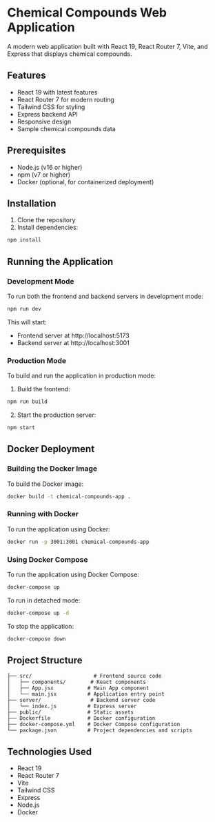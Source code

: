 # Chemical Compounds Web Application

A modern web application built with React 19, React Router 7, Vite, and Express that displays chemical compounds.

## Features

- React 19 with latest features
- React Router 7 for modern routing
- Tailwind CSS for styling
- Express backend API
- Responsive design
- Sample chemical compounds data

## Prerequisites

- Node.js (v16 or higher)
- npm (v7 or higher)
- Docker (optional, for containerized deployment)

## Installation

1. Clone the repository
2. Install dependencies:
```bash
npm install
```

## Running the Application

### Development Mode

To run both the frontend and backend servers in development mode:

```bash
npm run dev
```

This will start:
- Frontend server at http://localhost:5173
- Backend server at http://localhost:3001

### Production Mode

To build and run the application in production mode:

1. Build the frontend:
```bash
npm run build
```

2. Start the production server:
```bash
npm start
```

## Docker Deployment

### Building the Docker Image

To build the Docker image:

```bash
docker build -t chemical-compounds-app .
```

### Running with Docker

To run the application using Docker:

```bash
docker run -p 3001:3001 chemical-compounds-app
```

### Using Docker Compose

To run the application using Docker Compose:

```bash
docker-compose up
```

To run in detached mode:

```bash
docker-compose up -d
```

To stop the application:

```bash
docker-compose down
```

## Project Structure

```
├── src/                    # Frontend source code
│   ├── components/        # React components
│   ├── App.jsx           # Main App component
│   └── main.jsx          # Application entry point
├── server/                # Backend server code
│   └── index.js          # Express server
├── public/               # Static assets
├── Dockerfile            # Docker configuration
├── docker-compose.yml    # Docker Compose configuration
└── package.json          # Project dependencies and scripts
```

## Technologies Used

- React 19
- React Router 7
- Vite
- Tailwind CSS
- Express
- Node.js
- Docker 